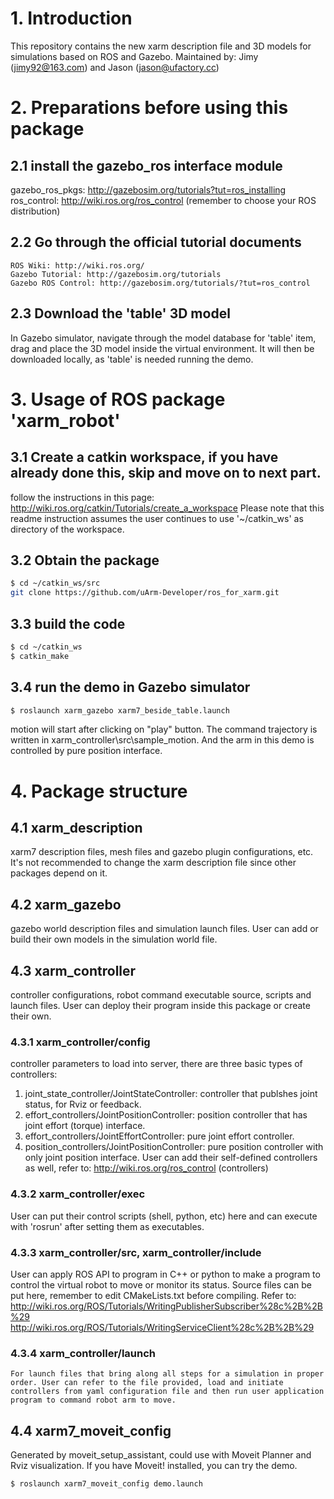 # 1. Introduction
   This repository contains the new xarm description file and 3D models for simulations based on ROS and Gazebo.
   Maintained by: Jimy (jimy92@163.com) and Jason (jason@ufactory.cc)

# 2. Preparations before using this package

## 2.1 install the gazebo_ros interface module
   gazebo_ros_pkgs: http://gazebosim.org/tutorials?tut=ros_installing
	ros_control: http://wiki.ros.org/ros_control (remember to choose your ROS distribution)

## 2.2 Go through the official tutorial documents
	ROS Wiki: http://wiki.ros.org/
	Gazebo Tutorial: http://gazebosim.org/tutorials
	Gazebo ROS Control: http://gazebosim.org/tutorials/?tut=ros_control

## 2.3 Download the 'table' 3D model
   In Gazebo simulator, navigate through the model database for 'table' item, drag and place the 3D model inside the virtual environment. It will then be downloaded locally, as 'table' is needed running the demo.

# 3. Usage of ROS package 'xarm_robot'
   
## 3.1 Create a catkin workspace, if you have already done this, skip and move on to next part.
   follow the instructions in this page: http://wiki.ros.org/catkin/Tutorials/create_a_workspace
   Please note that this readme instruction assumes the user continues to use '~/catkin_ws' as directory of the workspace.

## 3.2 Obtain the package
   ```bash
   $ cd ~/catkin_ws/src
   git clone https://github.com/uArm-Developer/ros_for_xarm.git
   ```

## 3.3 build the code
   ```bash
   $ cd ~/catkin_ws
   $ catkin_make
   ```

## 3.4 run the demo in Gazebo simulator
   ```bash
   $ roslaunch xarm_gazebo xarm7_beside_table.launch 
   ```
   motion will start after clicking on "play" button. The command trajectory is written in xarm_controller\src\sample_motion. And the arm in this demo is controlled by pure position interface.

# 4. Package structure
   
## 4.1 xarm_description
   xarm7 description files, mesh files and gazebo plugin configurations, etc. It's not recommended to change the xarm description file since other packages depend on it. 

## 4.2 xarm_gazebo
   gazebo world description files and simulation launch files. User can add or build their own models in the simulation world file.

## 4.3 xarm_controller
   controller configurations, robot command executable source, scripts and launch files. User can deploy their program inside this package or create their own.

### 4.3.1 xarm_controller/config
   controller parameters to load into server, there are three basic types of controllers: 
   1) joint_state_controller/JointStateController: controller that publshes joint status, for Rviz or feedback.
   2) effort_controllers/JointPositionController: position controller that has joint effort (torque) interface.
   3) effort_controllers/JointEffortController: pure joint effort controller.
   4) position_controllers/JointPositionController: pure position controller with only joint position interface.
   User can add their self-defined controllers as well, refer to: http://wiki.ros.org/ros_control (controllers)

### 4.3.2 xarm_controller/exec
   User can put their control scripts (shell, python, etc) here and can execute with 'rosrun' after setting them as executables.

### 4.3.3 xarm_controller/src, xarm_controller/include
   User can apply ROS API to program in C++ or python to make a program to control the virtual robot to move or monitor its status. Source files can be put here, remember to edit CMakeLists.txt before compiling. Refer to:
   http://wiki.ros.org/ROS/Tutorials/WritingPublisherSubscriber%28c%2B%2B%29
	http://wiki.ros.org/ROS/Tutorials/WritingServiceClient%28c%2B%2B%29

### 4.3.4 xarm_controller/launch
	For launch files that bring along all steps for a simulation in proper order. User can refer to the file provided, load and initiate controllers from yaml configuration file and then run user application program to command robot arm to move.

## 4.4 xarm7_moveit_config
   Generated by moveit_setup_assistant, could use with Moveit Planner and Rviz visualization. If you have Moveit! installed, you can try the demo.
   ```bash
   $ roslaunch xarm7_moveit_config demo.launch
   ```
